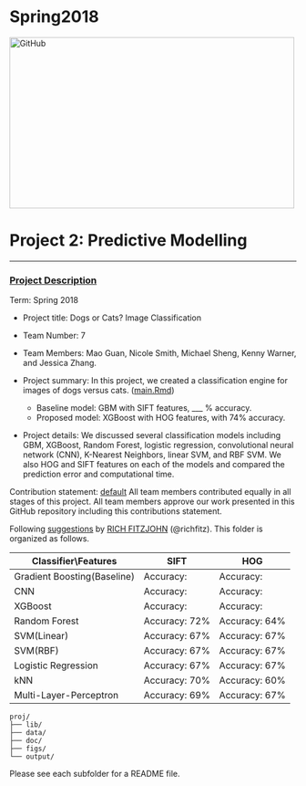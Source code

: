 # Spring2018
<img src="https://phz8.petinsurance.com/-/media/all-phz-images/2016-images-850/dogscatssnuggling850.jpg" alt="GitHub" title="Dogs and Cats" width="500" height="300" />

# Project 2: Predictive Modelling

----
### [Project Description](doc/)

Term: Spring 2018

+ Project title: Dogs or Cats? Image Classification
+ Team Number: 7
+ Team Members: Mao Guan, Nicole Smith, Michael Sheng, Kenny Warner, and Jessica Zhang. 
+ Project summary: In this project, we created a classification engine for images of dogs versus cats. ([main.Rmd](doc/main.Rmd))
	+ Baseline model: GBM with SIFT features,  ___ % accuracy.
	+ Proposed model: XGBoost with HOG features, with 74% accuracy. 

+ Project details: We discussed several classification models including GBM, XGBoost, Random Forest, logistic regression, convolutional neural network (CNN), K-Nearest Neighbors, linear SVM, and RBF SVM. We also HOG and SIFT features on each of the models and compared the prediction error and computational time. 

Contribution statement: [default](doc/a_note_on_contributions.md) All team members contributed equally in all stages of this project. All team members approve our work presented in this GitHub repository including this contributions statement.

Following [suggestions](http://nicercode.github.io/blog/2013-04-05-projects/) by [RICH FITZJOHN](http://nicercode.github.io/about/#Team) (@richfitz). This folder is organized as follows.

Classifier\Features | SIFT | HOG
---- | --- | ---
Gradient Boosting(Baseline) | Accuracy:|  Accuracy:
CNN | Accuracy:|  Accuracy:
XGBoost | Accuracy:|  Accuracy:
Random Forest |  Accuracy: 72% | Accuracy: 64% 
SVM(Linear) | Accuracy: 67% | Accuracy: 67%
SVM(RBF) | Accuracy: 67% | Accuracy: 67%
Logistic Regression | Accuracy: 67% | Accuracy: 67% 
kNN | Accuracy: 70% | Accuracy: 60%
Multi-Layer-Perceptron| Accuracy: 69% | Accuracy: 67%
```
proj/
├── lib/
├── data/
├── doc/
├── figs/
└── output/
```

Please see each subfolder for a README file.
